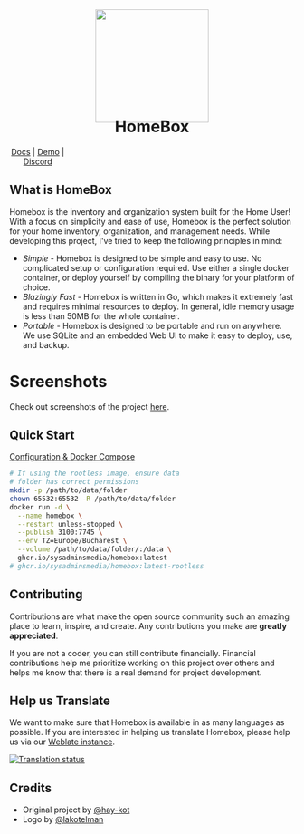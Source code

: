 <div align="center">
  <img src="/docs/public/lilbox.svg" height="200"/>
</div>

<h1 align="center" style="margin-top: -10px"> HomeBox </h1>
<p align="center" style="width: 100;">
   <a href="https://homebox.sysadminsmedia.com">Docs</a>
   |
   <a href="https://homebox.fly.dev">Demo</a>
   |
   <a href="https://discord.gg/aY4DCkpNA9">Discord</a>
</p>

## What is HomeBox

Homebox is the inventory and organization system built for the Home User! With a focus on simplicity and ease of use, Homebox is the perfect solution for your home inventory, organization, and management needs. While developing this project, I've tried to keep the following principles in mind:

- _Simple_ - Homebox is designed to be simple and easy to use. No complicated setup or configuration required. Use either a single docker container, or deploy yourself by compiling the binary for your platform of choice.
- _Blazingly Fast_ - Homebox is written in Go, which makes it extremely fast and requires minimal resources to deploy. In general, idle memory usage is less than 50MB for the whole container.
- _Portable_ - Homebox is designed to be portable and run on anywhere. We use SQLite and an embedded Web UI to make it easy to deploy, use, and backup.

# Screenshots
Check out screenshots of the project [here](https://imgur.com/a/5gLWt2j).

## Quick Start

[Configuration & Docker Compose](https://homebox.sysadminsmedia.com/en/quick-start.html)

```bash
# If using the rootless image, ensure data 
# folder has correct permissions
mkdir -p /path/to/data/folder
chown 65532:65532 -R /path/to/data/folder
docker run -d \
  --name homebox \
  --restart unless-stopped \
  --publish 3100:7745 \
  --env TZ=Europe/Bucharest \
  --volume /path/to/data/folder/:/data \
  ghcr.io/sysadminsmedia/homebox:latest
# ghcr.io/sysadminsmedia/homebox:latest-rootless
```

<!-- CONTRIBUTING -->

## Contributing

Contributions are what make the open source community such an amazing place to learn, inspire, and create. Any contributions you make are **greatly appreciated**.

If you are not a coder, you can still contribute financially. Financial contributions help me prioritize working on this project over others and helps me know that there is a real demand for project development.

## Help us Translate
We want to make sure that Homebox is available in as many languages as possible. If you are interested in helping us translate Homebox, please help us via our [Weblate instance](https://translate.sysadminsmedia.com/projects/homebox/).

[![Translation status](http://translate.sysadminsmedia.com/widget/homebox/multi-auto.svg)](http://translate.sysadminsmedia.com/engage/homebox/)

## Credits

- Original project by [@hay-kot](https://github.com/hay-kot)
- Logo by [@lakotelman](https://github.com/lakotelman)
